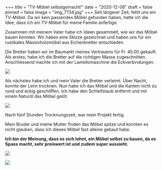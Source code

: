 +++
title = "TV-Möbel selbstgemacht!"
date = "2020-12-08"
draft = false
pinned = false
image = "img_7734.jpg"
+++
Seit längerer Zeit, fehlt uns ein TV-Möbel. Da wir kein passendes Möbel gefunden haben, hatte ich die Idee, dass ich ein TV-Möbel für meine Familie anfertige.

Zusammen mit  meinem Vater habe ich Ideen gesammelt, wie wir das Möbel bauen könnten. Wir haben eine Skizze gezeichnet und haben uns für ein rustikales Massivholzmöbel aus Eichenbretter entschieden.

Die Bretter haben wir im Baumarkt meines Vertrauens für Fr. 45.00 gekauft.  Als erstes, habe ich die Bretter auf die richtigen Masse zugeschnitten. Anschliessend machte ich mit der Lamellomaschine die Eckverbindungen.

![](img_7730.jpg)

Als nächstes habe ich und mein Vater die Bretter verleimt. Über Nacht, konnte der Leim trocknen. Nun habe ich das Möbel und die Kanten nicht zu rund und eckig geschliffen. Ich habe den Schleifstaub entfernt und mit einem Naturöl das Möbel geölt.

![](img_7732.jpg)

Nach fünf Stunden Trocknungszeit, war mein Projekt fertig.

Mein Bruder und meine Mutter finden das Möbel spitze und konnten es nicht glauben, dass ich dieses Möbel fast alleine gebaut habe.

**Ich bin der Meinung, dass es sich lohnt, ein Möbel selbst zu bauen, da es Spass macht, sehr preiswert ist und zudem super aussieht.**

![](img_7742.jpg)

![](img_7740.jpg)